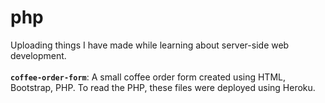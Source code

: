 # php
Uploading things I have made while learning about server-side web development.
<br/><br/>
**`coffee-order-form`**: A small coffee order form created using HTML, Bootstrap, PHP. To read the PHP, these files were deployed using Heroku.
<br/>
